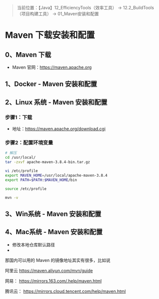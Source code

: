 > 当前位置：【Java】12_EfficiencyTools（效率工具） -> 12.2_BuildTools（项目构建工具） -> 01_Maven安装和配置



# Maven 下载安装和配置

## 0、Maven 下载

- Maven 官网：https://maven.apache.org

  

## 1、Docker - Maven 安装和配置



## 2、Linux 系统 - Maven 安装和配置

### 步骤1：下载

- 地址：https://maven.apache.org/download.cgi



### 步骤2：配置环境变量

```bash
# 解压
cd /usr/local/
tar -zxvf apache-maven-3.8.4-bin.tar.gz

vi /etc/profile
export MAVEN_HOME=/usr/local/apache-maven-3.8.4
export PATH=$PATH:$MAVEN_HOME/bin

source /etc/profile

mvn -v
```





## 3、Win系统 -  Maven 安装和配置



## 4、Mac系统 -  Maven 安装和配置

- 修改本地仓库默认路径
- 





那国内可以用的 Maven 的镜像地址其实有很多，比如说

阿里云
https://maven.aliyun.com/mvn/guide


网易：
https://mirrors.163.com/.help/maven.html

腾讯云：
https://mirrors.cloud.tencent.com/help/maven.html